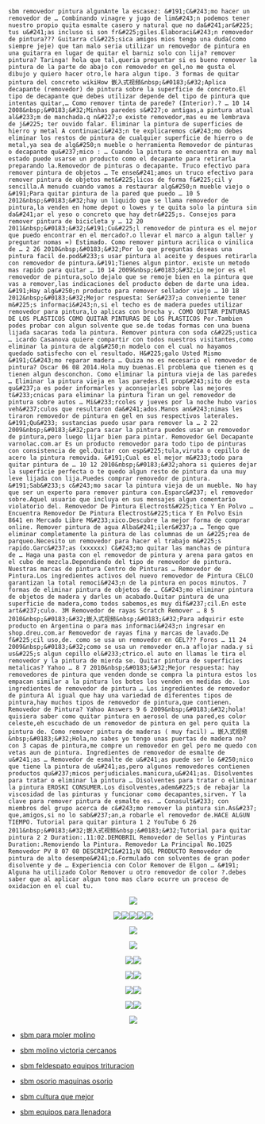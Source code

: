 
```
sbm removedor pintura algunAnte la escasez: &#191;C&#243;mo hacer un removedor de … Combinando vinagre y jugo de lim&#243;n podemos tener nuestro propio quita esmalte casero y natural que no da&#241;ar&#225; tus u&#241;as incluso si son fr&#225;giles.Elaboraci&#243;n removedor de pintura??? Guitarra cl&#225;sica amigos mios tengo una duda(como siempre jeje) que tan malo seria utilizar un removedor de pintura en una guitarra en lugar de quitar el barniz solo con lija? remover pintura? Taringa! hola que tal,queria preguntar si es bueno remover la pintura de la parte de abajo con removedor en gel,no me gusta el dibujo y quiero hacer otro,le hara algun tipo. 3 formas de quitar pintura del concreto wikiHow 嵌入式视频&nbsp;&#0183;&#32;Aplica decapante (removedor) de pintura sobre la superficie de concreto.El tipo de decapante que debes utilizar depende del tipo de pintura que intentas quitar,… Como remover tinta de parede? (Interior).? … 10 14 2008&nbsp;&#0183;&#32;Minhas paredes s&#227;o antigas,a pintura atual al&#233;m de manchada.q n&#227;o existe removedor,mas eu me lembrava de j&#225; ter ouvido falar. Eliminar la pintura de superficies de hierro y metal A continuaci&#243;n te explicaremos c&#243;mo debes eliminar los restos de pintura de cualquier superficie de hierro o de metal,ya sea de alg&#250;n mueble o herramienta Removedor de pinturas o decapante qu&#237;mico : … Cuando la pintura se encuentra en muy mal estado puede usarse un producto como el decapante para retirarla preparando la.Removedor de pinturas o decapante. Truco efectivo para remover pintura de objetos … Te ense&#241;amos un truco efectivo para remover pintura de objetos met&#225;licos de forma f&#225;cil y sencilla.A menudo cuando vamos a restaurar alg&#250;n mueble viejo o &#191;Para quitar pintura de la pared que puedo … 10 5 2012&nbsp;&#0183;&#32;hay un liquido que se llama removedor de pintura,la venden en home depot o lowes y te quita solo la pintura sin da&#241;ar el yeso o concreto que hay detr&#225;s. Consejos para remover pintura de bicicleta y … 12 20 2011&nbsp;&#0183;&#32;&#191;Cu&#225;l removedor de pintura es el mejor que puedo encontrar en el mercado?.o llevar el marco a algun taller y preguntar nomas =) Estimado. Como remover pintura acrilica o vinilica de … 2 26 2010&nbsp;&#0183;&#32;Por lo que preguntas deseas una pintura facil de.pod&#233;s usar pintura al aceite y despues retirarla con removedor de pintura.&#191;Tienes algun pintor. existe un metodo mas rapido para quitar … 10 14 2009&nbsp;&#0183;&#32;Lo mejor es el removedor de pintura,solo dejalo que se remoje bien en la pintura que vas a remover,las indicaciones del producto deben de darte una idea. &#191;Hay alg&#250;n producto para remover sellador viejo … 10 18 2012&nbsp;&#0183;&#32;Mejor respuesta: Ser&#237;a conveniente tener m&#225;s informaci&#243;n,si el techo es de madera puedes utilizar removedor para pintura,lo aplicas con brocha y. COMO QUITAR PINTURAS DE LOS PLASTICOS COMO QUITAR PINTURAS DE LOS PLASTICOS Por.Tambien podes probar con algun solvente que se.de todas formas con una buena lijada sacaras toda la pintura. Remover pintura con soda c&#225;ustica … icardo Casanova quiere compartir con todos nuestros visitantes,como eliminar la pintura de alg&#250;n modelo con el cual no hayamos quedado satisfecho con el resultado. H&#225;galo Usted Mismo &#191;C&#243;mo reparar madera … Quiza no es necesario el removedor de pintura? Oscar 06 08 2014.Hola muy buenas.El problema que tienen es q tienen algun desconchon. Como eliminar la pintura vieja de las paredes … Eliminar la pintura vieja en las paredes.El prop&#243;sito de esta gu&#237;a es poder informarles y aconsejarles sobre las mejores t&#233;cnicas para eliminar la pintura Tiran un gel removedor de pintura sobre autos … Mi&#233;rcoles y jueves por la noche hubo varios veh&#237;culos que resultaron da&#241;ados.Manos an&#243;nimas les tiraron removedor de pintura en gel en sus respectivos laterales. &#191;Qu&#233; sustancias puedo usar para remover la … 2 22 2009&nbsp;&#0183;&#32;para sacar la pintura puedes usar un removedor de pintura,pero luego lijar bien para pintar. Removedor Gel Decapante varnolac.com.ar Es un producto removedor para todo tipo de pinturas con consistencia de gel.Quitar con esp&#225;tula,viruta o cepillo de acero la pintura removida. &#191;Cual es el mejor m&#233;todo para quitar pintura de … 10 12 2010&nbsp;&#0183;&#32;ahora si quieres dejar la superficie perfecta o te quedo algun resto de pintura da una muy leve lijada con lija.Puedes comprar removedor de pintura. &#191;Sab&#233;s c&#243;mo sacar la pintura vieja de un mueble. No hay que ser un experto para remover pintura con.Esparc&#237; el removedor sobre.Aquel usuario que incluya en sus mensajes algun comentario violatorio del. Removedor De Pintura Electrost&#225;tica Y En Polvo … Encuentra Removedor De Pintura Electrost&#225;tica Y En Polvo Esin 8641 en Mercado Libre M&#233;xico.Descubre la mejor forma de comprar online. Remover pintura de agua Alba&#241;iler&#237;a … Tengo que eliminar completamente la pintura de las columnas de un &#225;rea de parqueo.Necesito un removedor para hacer el trabajo m&#225;s rapido.Garc&#237;as (xxxxxx) C&#243;mo quitar las manchas de pintura de … Haga una pasta con el removedor de pintura y arena para gatos en el cubo de mezcla.Dependiendo del tipo de removedor de pintura. Nuestras marcas de pintura Centro de Pinturas … Removedor de Pintura.Los ingredientes activos del nuevo removedor de Pintura CELCO garantizan la total remoci&#243;n de la pintura en pocos minutos. 7 formas de eliminar pintura de objetos de … C&#243;mo eliminar pintura de objetos de madera y darles un acabado.Quitar pintura de una superficie de madera,como todos sabemos,es muy dif&#237;cil.En este art&#237;culo. 3M Removedor de rayas Scratch Remover … 8 5 2010&nbsp;&#0183;&#32;嵌入式视频&nbsp;&#0183;&#32;Para adquirir este producto en Argentina o para mas informaci&#243;n ingresar en shop.dreu.com.ar Removedor de rayas fina y marcas de lavado.De f&#225;cil uso,de. como se usa un removedor en GEL??? Foros … 11 24 2009&nbsp;&#0183;&#32;como se usa un removedor en.a aflojar nada.y si us&#225;s algun cepillo el&#233;ctrico.el auto en llamas le tira el removedor y la pintura de mierda se. Quitar pintura de superficies metalicas? Yahoo … 8 7 2010&nbsp;&#0183;&#32;Mejor respuesta: hay removedores de pintura que venden donde se compra la pintura estos los empacan similar a la pintura los botes los venden en medidas de. Los ingredientes de removedor de pintura … Los ingredientes de removedor de pintura Al igual que hay una variedad de diferentes tipos de pintura,hay muchos tipos de removedor de pintura,que contienen. Removedor de Pintura? Yahoo Answers 9 6 2009&nbsp;&#0183;&#32;hola! quisiera saber como quitar pintura en aerosol de una pared,es color celeste,eh escuchado de un removedor de pintura en gel pero quita la pintura de. Como remover pintura de maderas ( muy facil) … 嵌入式视频&nbsp;&#0183;&#32;Hola,no sabes yo tengo unas puertas de madera no? con 3 capas de pintura,me compre un removedor en gel pero me quedo con vetas aun de pintura. Ingredientes de removedor de esmalte de u&#241;as … Removedor de esmalte de u&#241;as puede ser lo &#250;nico que tiene la pintura de u&#241;as,pero algunos removedores contienen productos qu&#237;micos perjudiciales.manicura,u&#241;as. Disolventes para tratar o eliminar la pintura … Disolventes para tratar o eliminar la pintura EROSKI CONSUMER.Los disolventes,adem&#225;s de rebajar la viscosidad de las pinturas y funcionar como decapantes,sirven. Y la clave para remover pintura de esmalte es. … Conasult&#233; con miembros del grupo acerca de c&#243;mo remover la pintura sin.As&#237; que,amigos,si no lo sab&#237;an,a robarle el removedor de.HACE ALGUN TIEMPO. Tutorial para quitar pintura 1 2 YouTube 6 26 2011&nbsp;&#0183;&#32;嵌入式视频&nbsp;&#0183;&#32;Tutorial para quitar pintura 2 2 Duration:.11:02.DEMOBRIL Removedor de Sellos y Pinturas Duration:.Removiendo la Pintura. Removedor La Principal No.1025 Removedor PV 8 07 08 DESCRIPCI&#211;N DEL PRODUCTO Removedor de pintura de alto desempe&#241;o.Formulado con solventes de gran poder disolvente y de … Experiencia con Color Remover de Elgon … &#191; Alguna ha utilizado Color Remover u otro removedor de color ?.debes saber que al aplicar algun tono mas claro ocurre un proceso de oxidacion en el cual tu. 
```

<div align="center">

<a href="https://es-crusher.shibang-china.com/github&k=sbm+removedor+pintura+algun"><img src="https://static.shibang-china.com/es/crusher/logo.jpg"></a>

<a href="https://es-crusher.shibang-china.com/github&k=sbm+removedor+pintura+algun"><img src="https://static.shibang-china.com/es/crusher/index.jpg"></a><a href="https://es-crusher.shibang-china.com/material.htmlgithub&k=sbm+removedor+pintura+algun"><img src="https://static.shibang-china.com/es/crusher/material.jpg"></a><a href="https://es-crusher.shibang-china.com/application.htmlgithub&k=sbm+removedor+pintura+algun"><img src="https://static.shibang-china.com/es/crusher/application.jpg"></a><a href="https://es-crusher.shibang-china.com/aboutus.htmlgithub&k=sbm+removedor+pintura+algun"><img src="https://static.shibang-china.com/es/crusher/aboutus.jpg"></a><a href="https://es-crusher.shibang-china.com/contact.htmlgithub&k=sbm+removedor+pintura+algun"><img src="https://static.shibang-china.com/es/crusher/contact.jpg"></a>

<a href="https://es-crusher.shibang-china.com/github&k=sbm+removedor+pintura+algun"><img src="https://static.shibang-china.com/es/crusher/banner.jpg"></a>

<a href="https://swt.shibang-china.com/github&k=sbm+removedor+pintura+algun"><img src="https://static.shibang-china.com/es/crusher/text.jpg"></a>

<a href="https://swt.shibang-china.com/github&k=sbm+removedor+pintura+algun"><img src="https://static.shibang-china.com/es/crusher/chat.jpg"></a><a href="https://es-crusher.shibang-china.com/contact.htmlgithub&k=sbm+removedor+pintura+algun"><img src="https://static.shibang-china.com/es/crusher/message.jpg"></a>

<a href="https://es-crusher.shibang-china.com/products/pe.htmlgithub&k=sbm+removedor+pintura+algun"><img src="https://static.shibang-china.com/es/crusher/pe.jpg"></a><a href="https://es-crusher.shibang-china.com/products/pf.htmlgithub&k=sbm+removedor+pintura+algun"><img src="https://static.shibang-china.com/es/crusher/pf.jpg"></a>

<a href="https://es-crusher.shibang-china.com/products/hpt.htmlgithub&k=sbm+removedor+pintura+algun"><img src="https://static.shibang-china.com/es/crusher/hpt.jpg"></a><a href="https://es-crusher.shibang-china.com/products/vsi.htmlgithub&k=sbm+removedor+pintura+algun"><img src="https://static.shibang-china.com/es/crusher/vsi.jpg"></a>

<a href="https://es-crusher.shibang-china.com/products/klv.htmlgithub&k=sbm+removedor+pintura+algun"><img src="https://static.shibang-china.com/es/crusher/klv.jpg"></a><a href="https://es-crusher.shibang-china.com/products/portable.htmlgithub&k=sbm+removedor+pintura+algun"><img src="https://static.shibang-china.com/es/crusher/portable.jpg"></a>

<a href="https://swt.shibang-china.com/github&k=sbm+removedor+pintura+algun"><img src="https://static.shibang-china.com/es/crusher/case.jpg"></a>

</div>


* [sbm para moler molino](sbm%20para%20moler%20molino.md)

* [sbm molino victoria cercanos](sbm%20molino%20victoria%20cercanos.md)

* [sbm feldespato equipos trituracion](sbm%20feldespato%20equipos%20trituracion.md)

* [sbm osorio maquinas osorio](sbm%20osorio%20maquinas%20osorio.md)

* [sbm cultura que mejor](sbm%20cultura%20que%20mejor.md)

* [sbm equipos para llenadora](sbm%20equipos%20para%20llenadora.md)